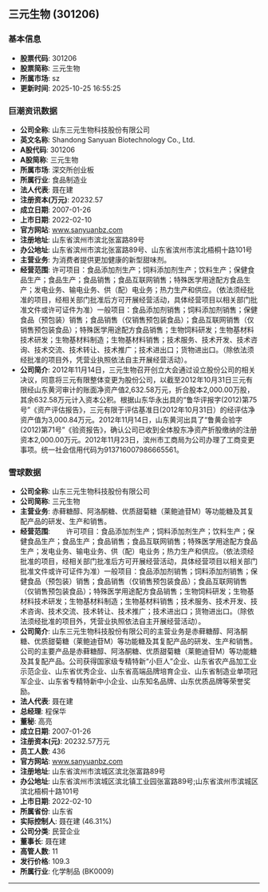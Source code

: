 ## 三元生物 (301206)

### 基本信息

- **股票代码**: 301206
- **股票简称**: 三元生物
- **所属市场**: sz
- **更新时间**: 2025-10-25 16:55:25

### 巨潮资讯数据

- **公司全称**: 山东三元生物科技股份有限公司
- **英文名称**: Shandong Sanyuan Biotechnology Co., Ltd.
- **A股代码**: 301206
- **A股简称**: 三元生物
- **所属市场**: 深交所创业板
- **所属行业**: 食品制造业
- **法人代表**: 聂在建
- **注册资本(万元)**: 20232.57
- **成立日期**: 2007-01-26
- **上市日期**: 2022-02-10
- **官方网站**: www.sanyuanbz.com
- **注册地址**: 山东省滨州市滨北张富路89号
- **办公地址**: 山东省滨州市滨北张富路89号、山东省滨州市滨北梧桐十路101号
- **主营业务**: 为消费者提供更加健康的新型甜味剂。
- **经营范围**: 许可项目：食品添加剂生产；饲料添加剂生产；饮料生产；保健食品生产；食品生产；食品销售；食品互联网销售；特殊医学用途配方食品生产；发电业务、输电业务、供（配）电业务；热力生产和供应。（依法须经批准的项目，经相关部门批准后方可开展经营活动，具体经营项目以相关部门批准文件或许可证件为准）一般项目：食品添加剂销售；饲料添加剂销售；保健食品（预包装）销售；食品销售（仅销售预包装食品）；食品互联网销售（仅销售预包装食品）；特殊医学用途配方食品销售；生物饲料研发；生物基材料技术研发；生物基材料制造；生物基材料销售；技术服务、技术开发、技术咨询、技术交流、技术转让、技术推广；技术进出口；货物进出口。（除依法须经批准的项目外，凭营业执照依法自主开展经营活动）。
- **公司简介**: 2012年11月14日，三元生物召开创立大会通过设立股份公司的相关决议，同意将三元有限整体变更为股份公司，以截至2012年10月31日三元有限经山东黄河审计的账面净资产值2,632.58万元，折合股本2,000.00万股，其余632.58万元计入资本公积。根据山东华永出具的“鲁华评报字(2012)第75号”《资产评估报告》，三元有限于评估基准日(2012年10月31日）的经评估净资产值为3,000.84万元。2012年11月14日，山东黄河出具了“鲁黄会验字(2012)第71号”《验资报告》，确认公司已收到全体股东净资产折股缴纳的注册资本2,000.00万元。2012年11月23日，滨州市工商局为公司办理了工商变更事项。统一社会信用代码为913716007986665561。

### 雪球数据

- **公司全称**: 山东三元生物科技股份有限公司
- **公司简称**: 三元生物
- **主营业务**: 赤藓糖醇、阿洛酮糖、优质甜菊糖（莱鲍迪苷M）等功能糖及其复配产品的研发、生产和销售。
- **经营范围**: 　　许可项目：食品添加剂生产；饲料添加剂生产；饮料生产；保健食品生产；食品生产；食品销售；食品互联网销售；特殊医学用途配方食品生产；发电业务、输电业务、供（配）电业务；热力生产和供应。（依法须经批准的项目，经相关部门批准后方可开展经营活动，具体经营项目以相关部门批准文件或许可证件为准）一般项目：食品添加剂销售；饲料添加剂销售；保健食品（预包装）销售；食品销售（仅销售预包装食品）；食品互联网销售（仅销售预包装食品）；特殊医学用途配方食品销售；生物饲料研发；生物基材料技术研发；生物基材料制造；生物基材料销售；技术服务、技术开发、技术咨询、技术交流、技术转让、技术推广；技术进出口；货物进出口。（除依法须经批准的项目外，凭营业执照依法自主开展经营活动）。
- **公司简介**: 山东三元生物科技股份有限公司的主营业务是赤藓糖醇、阿洛酮糖、优质甜菊糖（莱鲍迪苷M）等功能糖及其复配产品的研发、生产和销售。公司的主要产品是赤藓糖醇、阿洛酮糖、优质甜菊糖（莱鲍迪苷M）等功能糖及其复配产品。公司获得国家级专精特新“小巨人”企业、山东省农产品加工业示范企业、山东省优秀企业、山东省高端品牌培育企业、山东省制造业单项冠军企业、山东省专精特新中小企业、山东知名品牌、山东优质品牌等荣誉奖励。
- **法人代表**: 聂在建
- **总经理**: 程保华
- **董秘**: 高亮
- **成立日期**: 2007-01-26
- **注册资本(元)**: 20232.57万元
- **员工人数**: 436
- **官方网站**: www.sanyuanbz.com
- **注册地址**: 山东省滨州市滨城区滨北张富路89号
- **办公地址**: 山东省滨州市滨城区滨北镇工业园张富路89号;山东省滨州市滨城区滨北梧桐十路101号
- **上市日期**: 2022-02-10
- **所属省份**: 山东省
- **实际控制人**: 聂在建 (46.31%)
- **公司分类**: 民营企业
- **董事长**: 聂在建
- **高管人数**: 11
- **发行价格**: 109.3
- **所属行业**: 化学制品 (BK0009)

---